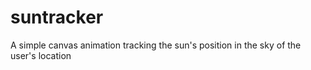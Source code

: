 # suntracker
A simple canvas animation tracking the sun's position in the sky of the user's location
